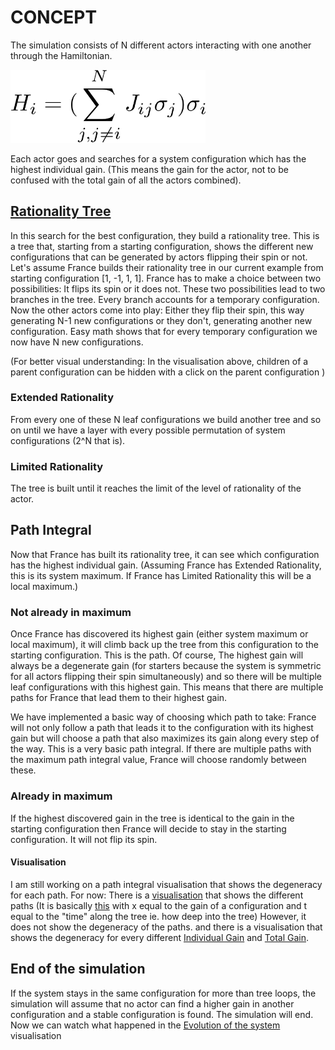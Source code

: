 # CONCEPT

The simulation consists of N different actors interacting with one another through the Hamiltonian.

<img src="../Hamiltonian.png" alt="test" height="116.75" width="311.5"/>

Each actor goes and searches for a system configuration which has the highest individual gain.
(This means the gain for the actor, not to be confused with the total gain of all the actors combined).

## <a href="../TreeData/Tree.html">Rationality Tree</a>
In this search for the best configuration, they build a rationality tree.
This is a tree that, starting from a starting configuration,
shows the different new configurations that can be generated by actors flipping their spin or not.
Let's assume France builds their rationality tree in our current example from starting configuration [1, -1, 1, 1].
France has to make a choice between two possibilities: It flips its spin or it does not.
These two possibilities lead to two branches in the tree.
Every branch accounts for a temporary configuration. Now the other actors come into play:
Either they flip their spin, this way generating N-1 new configurations or they don't, generating another new configuration.
Easy math shows that for every temporary configuration we now have N new configurations.

(For better visual understanding:
In the visualisation above, children of a parent configuration can be hidden with a click on the parent configuration )

### Extended Rationality
From every one of these N leaf configurations we build another tree and so on until we have a layer with every possible permutation of system configurations
(2^N that is).

### Limited Rationality
The tree is built until it reaches the limit of the level of rationality of the actor.

## Path Integral
Now that France has built its rationality tree, it can see which configuration has the highest individual gain.
(Assuming France has Extended Rationality, this is its system maximum.
If France has Limited Rationality this will be a local maximum.)

### Not already in maximum

Once France has discovered its highest gain (either system maximum or local maximum),
it will climb back up the tree from this configuration to the starting configuration.
This is the path.
Of course, The highest gain will always be a degenerate gain
(for starters because the system is symmetric for all actors flipping their spin simultaneously)
and so there will be multiple leaf configurations with this highest gain.
This means that there are multiple paths for France that lead them to their highest gain.

We have implemented a basic way of choosing which path to take:
France will not only follow a path that leads it to the configuration with its highest gain but will choose a path that also maximizes its gain along every step of the way.
This is a very basic path integral.
If there are multiple paths with the maximum path integral value, France will choose randomly between these.

### Already in maximum

If the highest discovered gain in the tree is identical to the gain in the starting configuration then France will decide to stay in the starting configuration.
It will not flip its spin.

#### Visualisation
I am still working on a path integral visualisation that shows the degeneracy for each path.
For now:
There is a <a href="../PathIntegralData/Paths.html">visualisation</a> that shows the different paths
(It is basically <a href="https://gmunu.files.wordpress.com/2008/01/pathintegral.gif">this</a> with x equal to the gain of a configuration and t equal to the "time" along the tree ie. how deep into the tree)
However, it does not show the degeneracy of the paths.
and there is a visualisation that shows the degeneracy for every different <a href="../DegeneracyData/Individual/IndividualGainHist.html">Individual Gain</a>
 and <a href="../DegeneracyData/Total/GainHist.html">Total Gain</a>.

## End of the simulation
If the system stays in the same configuration for more than tree loops,
the simulation will assume that no actor can find a higher gain in another configuration and a stable configuration is found.
The simulation will end. Now we can watch what happened in the <a href="../EvolutionData/Evolution.html">Evolution of the system</a> visualisation


